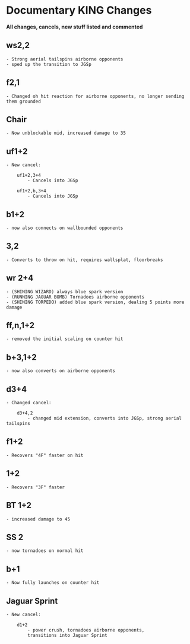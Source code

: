 # Documentary KING Changes

**All changes, cancels, new stuff listed and commented**

## ws2,2
	- Strong aerial tailspins airborne opponents
	- sped up the transition to JGSp

## f2,1
	- Changed oh hit reaction for airborne opponents, no longer sending them grounded

## Chair
	- Now unblockable mid, increased damage to 35

## uf1+2
	- New cancel:	

		uf1+2,3+4
			- Cancels into JGSp
					
		uf1+2,b,3+4
			- Cancels into JGSp
					
## b1+2
	- now also connects on wallbounded opponents

## 3,2
	- Converts to throw on hit, requires wallsplat, floorbreaks

## wr 2+4
	- (SHINING WIZARD) always blue spark version
	- (RUNNING JAGUAR BOMB) Tornadoes airborne opponents
	- (SHINING TORPEDO) added blue spark version, dealing 5 points more damage

## ff,n,1+2
	- removed the initial scaling on counter hit

## b+3,1+2
	- now also converts on airborne opponents

## d3+4
	- Changed cancel:	

		d3+4,2
			- changed mid extension, converts into JGSp, strong aerial tailspins

## f1+2
	- Recovers "4F" faster on hit

## 1+2
	- Recovers "3F" faster

## BT 1+2
	- increased damage to 45

## SS 2
	- now tornadoes on normal hit

## b+1
	- Now fully launches on counter hit

## Jaguar Sprint
	- New cancel:

		d1+2
			- power crush, tornadoes airborne opponents,
			transitions into Jaguar Sprint

